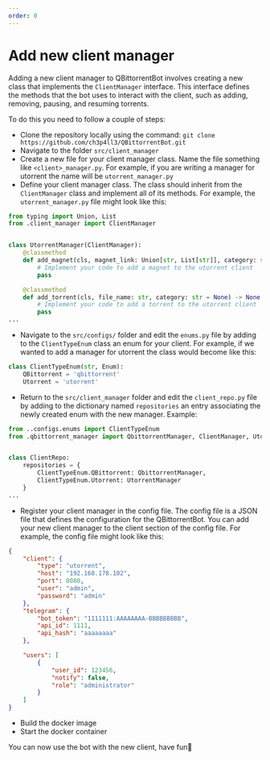 ```yaml
---
order: 0
---
```

# Add new client manager

Adding a new client manager to QBittorrentBot involves creating a new class that implements the `ClientManager` interface. This interface defines the methods that the bot uses to interact with the client, such as adding, removing, pausing, and resuming torrents.

To do this you need to follow a couple of steps:

- Clone the repository locally using the command: `git clone https://github.com/ch3p4ll3/QBittorrentBot.git`
- Navigate to the folder `src/client_manager`
- Create a new file for your client manager class. Name the file something like `<client>_manager.py`. For example, if you are writing a manager for utorrent the name will be `utorrent_manager.py`
- Define your client manager class. The class should inherit from the `ClientManager` class and implement all of its methods. For example, the `utorrent_manager.py` file might look like this:
```python
from typing import Union, List
from .client_manager import ClientManager


class UtorrentManager(ClientManager):
    @classmethod
    def add_magnet(cls, magnet_link: Union[str, List[str]], category: str = None) -> None:
        # Implement your code to add a magnet to the utorrent client
        pass

    @classmethod
    def add_torrent(cls, file_name: str, category: str = None) -> None:
        # Implement your code to add a torrent to the utorrent client
        pass
...
```
- Navigate to the `src/configs/` folder and edit the `enums.py` file by adding to the `ClientTypeEnum` class an enum for your client. For example, if we wanted to add a manager for utorrent the class would become like this:
```python
class ClientTypeEnum(str, Enum):
    QBittorrent = 'qbittorrent'
    Utorrent = 'utorrent'
```
- Return to the `src/client_manager` folder and edit the `client_repo.py` file by adding to the dictionary named `repositories` an entry associating the newly created enum with the new manager. Example:
```python
from ..configs.enums import ClientTypeEnum
from .qbittorrent_manager import QbittorrentManager, ClientManager, UtorrentManager


class ClientRepo:
    repositories = {
        ClientTypeEnum.QBittorrent: QbittorrentManager,
        ClientTypeEnum.Utorrent: UtorrentManager
    }
...
```
- Register your client manager in the config file. The config file is a JSON file that defines the configuration for the QBittorrentBot. You can add your new client manager to the client section of the config file. For example, the config file might look like this:
```json
{
    "client": {
        "type": "utorrent",
        "host": "192.168.178.102",
        "port": 8080,
        "user": "admin",
        "password": "admin"
    },
    "telegram": {
        "bot_token": "1111111:AAAAAAAA-BBBBBBBBB",
        "api_id": 1111,
        "api_hash": "aaaaaaaa"
    },

    "users": [
        {
            "user_id": 123456,
            "notify": false,
            "role": "administrator"
        }
    ]
}
```
- Build the docker image
- Start the docker container

You can now use the bot with the new client, have fun:partying_face: